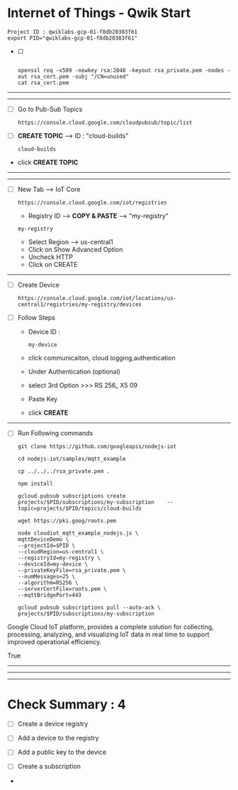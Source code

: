 # Internet of Things - Qwik Start

    Project ID : qwiklabs-gcp-01-f8db20383f61
    export PID="qwiklabs-gcp-01-f8db20383f61"
- [ ] 
    ```
    
    openssl req -x509 -newkey rsa:2048 -keyout rsa_private.pem -nodes -out rsa_cert.pem -subj "/CN=unused"
    cat rsa_cert.pem

    ```


---
---


- [ ] Go to Pub-Sub Topics
    ```
    https://console.cloud.google.com/cloudpubsub/topic/list
    ```

- [ ] **CREATE TOPIC** --> ID : "cloud-builds"
	```
    cloud-builds
	```
- click **CREATE TOPIC**

---
---


- [ ] New Tab --> IoT Core
    ```
    https://console.cloud.google.com/iot/registries
    ```

	- Registry ID --> **COPY & PASTE** --> "my-registry"
	```
	my-registry
	```
	- Select Region --> us-central1
	- Click on Show Advanced Option
	- Uncheck HTTP
	- Click on CREATE



---

- [ ] Create Device
    ```
    https://console.cloud.google.com/iot/locations/us-central1/registries/my-registry/devices
    ```

- [ ] Follow Steps 
    - Device ID : 
        ```
        my-device
        ```
    - click communicaiton, cloud logging,authentication
    
    - Under Authentication (optional)
    - select 3rd Option >>> RS 256_ X5 09
    - Paste Key
    - click **CREATE**

---

- [ ] Run Following commands

    ```
    git clone https://github.com/googleapis/nodejs-iot
    
    cd nodejs-iot/samples/mqtt_example
    
    cp ../../../rsa_private.pem .
    
    npm install
    
    gcloud pubsub subscriptions create     projects/$PID/subscriptions/my-subscription    --topic=projects/$PID/topics/cloud-builds
    
    wget https://pki.goog/roots.pem
    
    node cloudiot_mqtt_example_nodejs.js \
    mqttDeviceDemo \
    --projectId=$PID \
    --cloudRegion=us-central1 \
    --registryId=my-registry \
    --deviceId=my-device \
    --privateKeyFile=rsa_private.pem \
    --numMessages=25 \
    --algorithm=RS256 \
    --serverCertFile=roots.pem \
    --mqttBridgePort=443

    gcloud pubsub subscriptions pull --auto-ack \
    projects/$PID/subscriptions/my-subscription
    ```






Google Cloud IoT platform, provides a complete solution for collecting, processing, analyzing, and visualizing IoT data in real time to support improved operational efficiency.

True


---
---
---

# Check Summary : 4

- [ ] Create a device registry
- [ ] Add a device to the registry
- [ ] Add a public key to the device
- [ ] Create a subscription



-